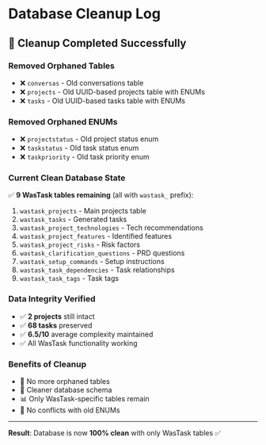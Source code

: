 # Database Cleanup Log

## 🧹 Cleanup Completed Successfully

### Removed Orphaned Tables
- ❌ `conversas` - Old conversations table
- ❌ `projects` - Old UUID-based projects table with ENUMs
- ❌ `tasks` - Old UUID-based tasks table with ENUMs

### Removed Orphaned ENUMs
- ❌ `projectstatus` - Old project status enum
- ❌ `taskstatus` - Old task status enum  
- ❌ `taskpriority` - Old task priority enum

### Current Clean Database State
✅ **9 WasTask tables remaining** (all with `wastask_` prefix):
1. `wastask_projects` - Main projects table
2. `wastask_tasks` - Generated tasks
3. `wastask_project_technologies` - Tech recommendations
4. `wastask_project_features` - Identified features
5. `wastask_project_risks` - Risk factors
6. `wastask_clarification_questions` - PRD questions
7. `wastask_setup_commands` - Setup instructions
8. `wastask_task_dependencies` - Task relationships
9. `wastask_task_tags` - Task tags

### Data Integrity Verified
- ✅ **2 projects** still intact
- ✅ **68 tasks** preserved
- ✅ **6.5/10** average complexity maintained
- ✅ All WasTask functionality working

### Benefits of Cleanup
- 🧹 No more orphaned tables
- 🚀 Cleaner database schema
- 📊 Only WasTask-specific tables remain
- 🔧 No conflicts with old ENUMs

---
**Result**: Database is now **100% clean** with only WasTask tables ✅